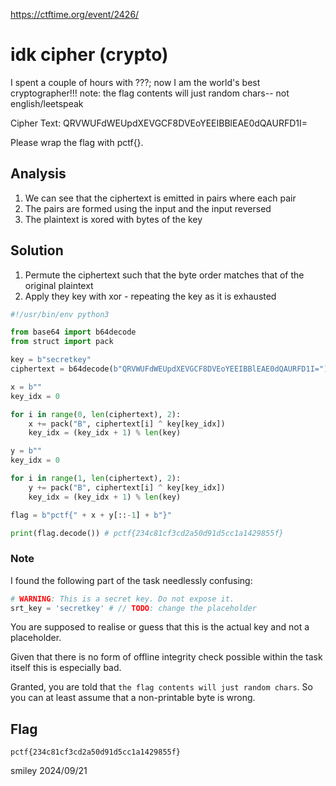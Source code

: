 https://ctftime.org/event/2426/

# idk cipher (crypto)

I spent a couple of hours with ???; now I am the world's best cryptographer!!! note: the flag contents will just random chars-- not english/leetspeak

Cipher Text: QRVWUFdWEUpdXEVGCF8DVEoYEEIBBlEAE0dQAURFD1I=

Please wrap the flag with pctf{}.

## Analysis

1) We can see that the ciphertext is emitted in pairs where each pair
2) The pairs are formed using the input and the input reversed
3) The plaintext is xored with bytes of the key

## Solution

1) Permute the ciphertext such that the byte order matches that of the original plaintext
2) Apply they key with xor - repeating the key as it is exhausted

```python
#!/usr/bin/env python3

from base64 import b64decode
from struct import pack

key = b"secretkey"
ciphertext = b64decode(b"QRVWUFdWEUpdXEVGCF8DVEoYEEIBBlEAE0dQAURFD1I=")

x = b""
key_idx = 0

for i in range(0, len(ciphertext), 2):
    x += pack("B", ciphertext[i] ^ key[key_idx])
    key_idx = (key_idx + 1) % len(key)

y = b""
key_idx = 0

for i in range(1, len(ciphertext), 2):
    y += pack("B", ciphertext[i] ^ key[key_idx])
    key_idx = (key_idx + 1) % len(key)

flag = b"pctf{" + x + y[::-1] + b"}"

print(flag.decode()) # pctf{234c81cf3cd2a50d91d5cc1a1429855f}
```

### Note

I found the following part of the task needlessly confusing:

```python
# WARNING: This is a secret key. Do not expose it.
srt_key = 'secretkey' # // TODO: change the placeholder
```

You are supposed to realise or guess that this is the actual key and not a placeholder.

Given that there is no form of offline integrity check possible within the task itself this is especially bad.

Granted, you are told that `the flag contents will just random chars`. So you can at least assume that a non-printable byte is wrong.

## Flag
`pctf{234c81cf3cd2a50d91d5cc1a1429855f}`

smiley 2024/09/21
